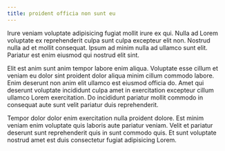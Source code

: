 ```yaml
---
title: proident officia non sunt eu
---
```


Irure veniam voluptate adipisicing fugiat mollit irure ex qui. Nulla ad Lorem voluptate ex reprehenderit culpa sunt culpa excepteur elit non. Nostrud nulla ad et mollit consequat. Ipsum ad minim nulla ad ullamco sunt elit. Pariatur est enim eiusmod qui nostrud elit sint.

Elit est anim sunt anim tempor labore enim aliqua. Voluptate esse cillum et veniam eu dolor sint proident dolor aliqua minim cillum commodo labore. Enim deserunt non anim elit ullamco est eiusmod officia do. Amet qui deserunt voluptate incididunt culpa amet in exercitation excepteur cillum ullamco Lorem exercitation. Do incididunt pariatur mollit commodo in consequat aute sunt velit pariatur duis reprehenderit.

Tempor dolor dolor enim exercitation nulla proident dolore. Est minim veniam enim voluptate quis laboris aute pariatur veniam. Velit et pariatur deserunt sunt reprehenderit quis in sunt commodo quis. Et sunt voluptate nostrud amet est duis consectetur fugiat adipisicing Lorem.